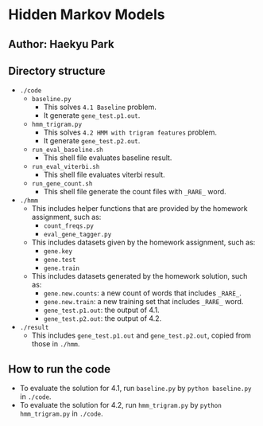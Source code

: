 # Hidden Markov Models

## Author: Haekyu Park

## Directory structure
- `./code`
	- `baseline.py`
		- This solves `4.1 Baseline` problem.
		- It generate `gene_test.p1.out`.
	- `hmm_trigram.py`
		- This solves `4.2 HMM with trigram features` problem.
		- It generate `gene_test.p2.out`.
	- `run_eval_baseline.sh`
		- This shell file evaluates baseline result.
	- `run_eval_viterbi.sh`
		- This shell file evaluates viterbi result.
	- `run_gene_count.sh`
		- This shell file generate the count files with `_RARE_` word.
- `./hmm`
	- This includes helper functions that are provided by the homework assignment, such as:
		- `count_freqs.py`
		- `eval_gene_tagger.py`
	- This includes datasets given by the homework assignment, such as:
		- `gene.key`
		- `gene.test`
		- `gene.train`
	- This includes datasets generated by the homework solution, such as:
		- `gene.new.counts`: a new count of words that includes `_RARE_`.
		- `gene.new.train`: a new training set that includes `_RARE_` word.
		- `gene_test.p1.out`: the output of 4.1.
		- `gene_test.p2.out`: the output of 4.2.
- `./result`
	- This includes `gene_test.p1.out` and `gene_test.p2.out`, copied from those in `./hmm`.

## How to run the code
- To evaluate the solution for 4.1, run `baseline.py` by `python baseline.py` in `./code`.
- To evaluate the solution for 4.2, run `hmm_trigram.py` by `python hmm_trigram.py` in `./code`.